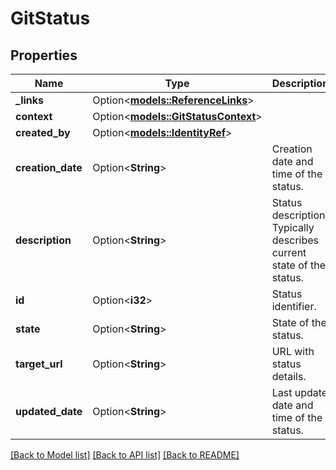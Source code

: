 # GitStatus

## Properties

Name | Type | Description | Notes
------------ | ------------- | ------------- | -------------
**_links** | Option<[**models::ReferenceLinks**](ReferenceLinks.md)> |  | [optional]
**context** | Option<[**models::GitStatusContext**](GitStatusContext.md)> |  | [optional]
**created_by** | Option<[**models::IdentityRef**](IdentityRef.md)> |  | [optional]
**creation_date** | Option<**String**> | Creation date and time of the status. | [optional]
**description** | Option<**String**> | Status description. Typically describes current state of the status. | [optional]
**id** | Option<**i32**> | Status identifier. | [optional]
**state** | Option<**String**> | State of the status. | [optional]
**target_url** | Option<**String**> | URL with status details. | [optional]
**updated_date** | Option<**String**> | Last update date and time of the status. | [optional]

[[Back to Model list]](../README.md#documentation-for-models) [[Back to API list]](../README.md#documentation-for-api-endpoints) [[Back to README]](../README.md)


